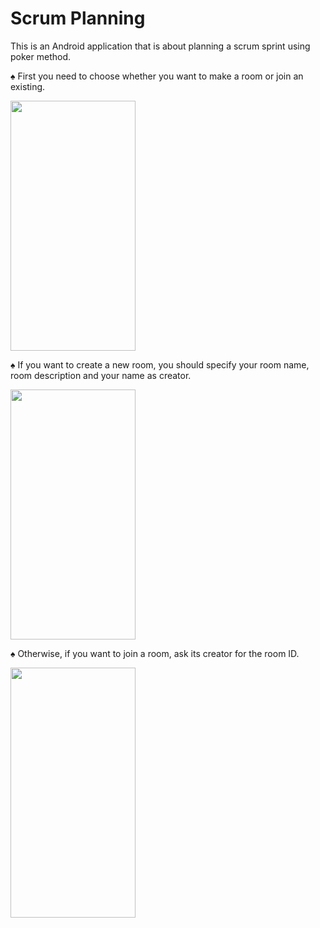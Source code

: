 # Scrum Planning

This is an Android application that is about planning a scrum sprint using poker method.

:spades: First you need to choose whether you want to make a room or join an existing.
<p align="left">
<img  width="200" height="400" src="https://user-images.githubusercontent.com/24944037/60607419-77327800-9dd2-11e9-8870-c35ce8c3b1a3.jpg">
</p>


:spades: If you want to create a new room, you should specify your room name, room description and your name as creator.

<p align="left">
<img  width="200" height="400" src="https://user-images.githubusercontent.com/24944037/60607424-77cb0e80-9dd2-11e9-9d00-700007c61b1a.jpg">
</p>

:spades: Otherwise, if you want to join a room, ask its creator for the room ID.
<p align="left">
<img align="left" width="200" height="400" src="https://user-images.githubusercontent.com/24944037/60607423-77327800-9dd2-11e9-9064-6267ef1f9df4.jpg">
</p>


